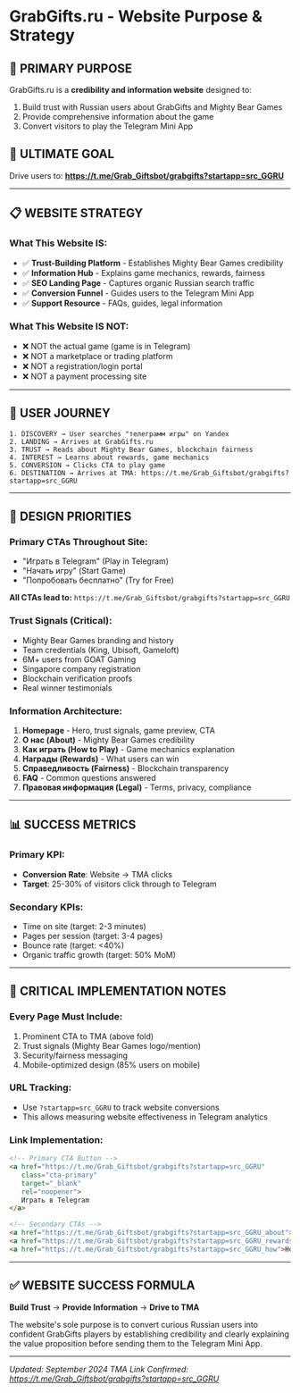 # GrabGifts.ru - Website Purpose & Strategy

## 🎯 **PRIMARY PURPOSE**
GrabGifts.ru is a **credibility and information website** designed to:
1. Build trust with Russian users about GrabGifts and Mighty Bear Games
2. Provide comprehensive information about the game
3. Convert visitors to play the Telegram Mini App

## 🚀 **ULTIMATE GOAL**
Drive users to: **https://t.me/Grab_Giftsbot/grabgifts?startapp=src_GGRU**

---

## 📋 **WEBSITE STRATEGY**

### **What This Website IS:**
- ✅ **Trust-Building Platform** - Establishes Mighty Bear Games credibility
- ✅ **Information Hub** - Explains game mechanics, rewards, fairness
- ✅ **SEO Landing Page** - Captures organic Russian search traffic
- ✅ **Conversion Funnel** - Guides users to the Telegram Mini App
- ✅ **Support Resource** - FAQs, guides, legal information

### **What This Website IS NOT:**
- ❌ NOT the actual game (game is in Telegram)
- ❌ NOT a marketplace or trading platform
- ❌ NOT a registration/login portal
- ❌ NOT a payment processing site

---

## 🔄 **USER JOURNEY**

```
1. DISCOVERY → User searches "телеграмм игры" on Yandex
2. LANDING → Arrives at GrabGifts.ru
3. TRUST → Reads about Mighty Bear Games, blockchain fairness
4. INTEREST → Learns about rewards, game mechanics
5. CONVERSION → Clicks CTA to play game
6. DESTINATION → Arrives at TMA: https://t.me/Grab_Giftsbot/grabgifts?startapp=src_GGRU
```

---

## 🎨 **DESIGN PRIORITIES**

### **Primary CTAs Throughout Site:**
- "Играть в Telegram" (Play in Telegram)
- "Начать игру" (Start Game)
- "Попробовать бесплатно" (Try for Free)

**All CTAs lead to:** `https://t.me/Grab_Giftsbot/grabgifts?startapp=src_GGRU`

### **Trust Signals (Critical):**
- Mighty Bear Games branding and history
- Team credentials (King, Ubisoft, Gameloft)
- 6M+ users from GOAT Gaming
- Singapore company registration
- Blockchain verification proofs
- Real winner testimonials

### **Information Architecture:**
1. **Homepage** - Hero, trust signals, game preview, CTA
2. **О нас (About)** - Mighty Bear Games credibility
3. **Как играть (How to Play)** - Game mechanics explanation
4. **Награды (Rewards)** - What users can win
5. **Справедливость (Fairness)** - Blockchain transparency
6. **FAQ** - Common questions answered
7. **Правовая информация (Legal)** - Terms, privacy, compliance

---

## 📊 **SUCCESS METRICS**

### **Primary KPI:**
- **Conversion Rate**: Website → TMA clicks
- **Target**: 25-30% of visitors click through to Telegram

### **Secondary KPIs:**
- Time on site (target: 2-3 minutes)
- Pages per session (target: 3-4 pages)
- Bounce rate (target: <40%)
- Organic traffic growth (target: 50% MoM)

---

## 🔗 **CRITICAL IMPLEMENTATION NOTES**

### **Every Page Must Include:**
1. Prominent CTA to TMA (above fold)
2. Trust signals (Mighty Bear Games logo/mention)
3. Security/fairness messaging
4. Mobile-optimized design (85% users on mobile)

### **URL Tracking:**
- Use `?startapp=src_GGRU` to track website conversions
- This allows measuring website effectiveness in Telegram analytics

### **Link Implementation:**
```html
<!-- Primary CTA Button -->
<a href="https://t.me/Grab_Giftsbot/grabgifts?startapp=src_GGRU"
   class="cta-primary"
   target="_blank"
   rel="noopener">
   Играть в Telegram
</a>

<!-- Secondary CTAs -->
<a href="https://t.me/Grab_Giftsbot/grabgifts?startapp=src_GGRU_about">About page CTA</a>
<a href="https://t.me/Grab_Giftsbot/grabgifts?startapp=src_GGRU_rewards">Rewards page CTA</a>
<a href="https://t.me/Grab_Giftsbot/grabgifts?startapp=src_GGRU_how">How to play CTA</a>
```

---

## ✅ **WEBSITE SUCCESS FORMULA**

**Build Trust** → **Provide Information** → **Drive to TMA**

The website's sole purpose is to convert curious Russian users into confident GrabGifts players by establishing credibility and clearly explaining the value proposition before sending them to the Telegram Mini App.

---

*Updated: September 2024*
*TMA Link Confirmed: https://t.me/Grab_Giftsbot/grabgifts?startapp=src_GGRU*
